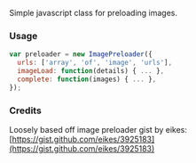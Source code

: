 Simple javascript class for preloading images.

### Usage

```javascript
var preloader = new ImagePreloader({
  urls: ['array', 'of', 'image', 'urls'],
  imageLoad: function(details) { ... },
  complete: function(images) { ... }, 
});
```

### Credits

Loosely based off image preloader gist by eikes: [https://gist.github.com/eikes/3925183](https://gist.github.com/eikes/3925183)
